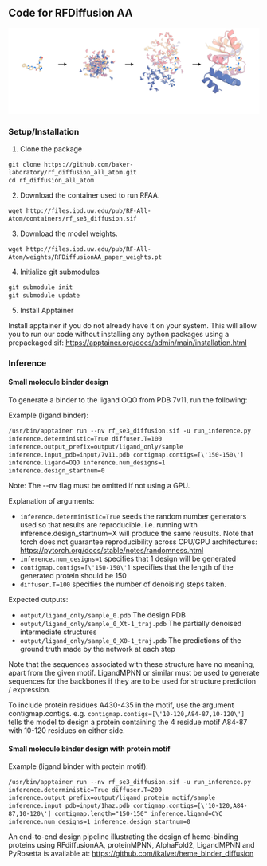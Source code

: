 Code for RFDiffusion AA
--------------------
<p align="center">
  <img src="./img/RFDiffusionAA.png" alt="alt text" width="600px"/>
</p>

### Setup/Installation
1. Clone the package
```
git clone https://github.com/baker-laboratory/rf_diffusion_all_atom.git
cd rf_diffusion_all_atom
```
2. Download the container used to run RFAA.
```
wget http://files.ipd.uw.edu/pub/RF-All-Atom/containers/rf_se3_diffusion.sif
```
3. Download the model weights.
```
wget http://files.ipd.uw.edu/pub/RF-All-Atom/weights/RFDiffusionAA_paper_weights.pt
```

4. Initialize git submodules
```
git submodule init
git submodule update
```
5. Install Apptainer

Install apptainer if you do not already have it on your system.  This will allow you to run our code without installing any python packages using a prepackaged sif: https://apptainer.org/docs/admin/main/installation.html


### Inference
#### Small molecule binder design

To generate a binder to the ligand OQO from PDB 7v11, run the following:


Example (ligand binder):
```
/usr/bin/apptainer run --nv rf_se3_diffusion.sif -u run_inference.py inference.deterministic=True diffuser.T=100 inference.output_prefix=output/ligand_only/sample inference.input_pdb=input/7v11.pdb contigmap.contigs=[\'150-150\'] inference.ligand=OQO inference.num_designs=1 inference.design_startnum=0
```

Note: The --nv flag must be omitted if not using a GPU.

Explanation of arguments:
- `inference.deterministic=True` seeds the random number generators used so that results are reproducible.  i.e. running with inference.design_startnum=X will produce the same reusults.  Note that torch does not guarantee reproducibility across CPU/GPU architectures: https://pytorch.org/docs/stable/notes/randomness.html
- `inference.num_designs=1` specifies that 1 design will be generated
- `contigmap.contigs=[\'150-150\']` specifies that the length of the generated protein should be 150
- `diffuser.T=100` specifies the number of denoising steps taken.

Expected outputs:
- `output/ligand_only/sample_0.pdb` The design PDB
- `output/ligand_only/sample_0_Xt-1_traj.pdb` The partially denoised intermediate structures
- `output/ligand_only/sample_0_X0-1_traj.pdb` The predictions of the ground truth made by the network at each step

Note that the sequences associated with these structure have no meaning, apart from the given motif.  LigandMPNN or similar must be used to generate sequences for the backbones if they are to be used for structure prediction / expression.

To include protein residues A430-435 in the motif, use the argument contigmap.contigs.  e.g. `contigmap.contigs=[\'10-120,A84-87,10-120\']` tells the model to design a protein containing the 4 residue motif A84-87 with 10-120 residues on either side.

#### Small molecule binder design with protein motif
Example (ligand binder with protein motif):
```
/usr/bin/apptainer run --nv rf_se3_diffusion.sif -u run_inference.py inference.deterministic=True diffuser.T=200 inference.output_prefix=output/ligand_protein_motif/sample inference.input_pdb=input/1haz.pdb contigmap.contigs=[\'10-120,A84-87,10-120\'] contigmap.length="150-150" inference.ligand=CYC inference.num_designs=1 inference.design_startnum=0
```

An end-to-end design pipeline illustrating the design of heme-binding proteins using RFdiffusionAA, proteinMPNN, AlphaFold2, LigandMPNN and PyRosetta is available at: https://github.com/ikalvet/heme_binder_diffusion

